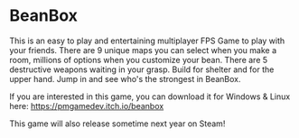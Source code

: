 # BeanBox
This is an easy to play and entertaining multiplayer FPS Game to play with your friends. There are 9 unique maps you can select when you make a room, millions of options when you customize your bean. There are 5 destructive weapons waiting in your grasp. Build for shelter and for the upper hand. Jump in and see who's the strongest in BeanBox.

If you are interested in this game, you can download it for Windows & Linux here: https://pmgamedev.itch.io/beanbox

This game will also release sometime next year on Steam!
